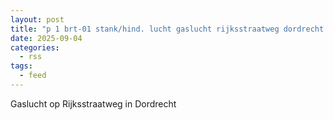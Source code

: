 ```yaml
---
layout: post
title: "p 1 brt-01 stank/hind. lucht gaslucht rijksstraatweg dordrecht 186631"
date: 2025-09-04
categories: 
  - rss
tags: 
  - feed
---
```


Gaslucht op Rijksstraatweg in Dordrecht
